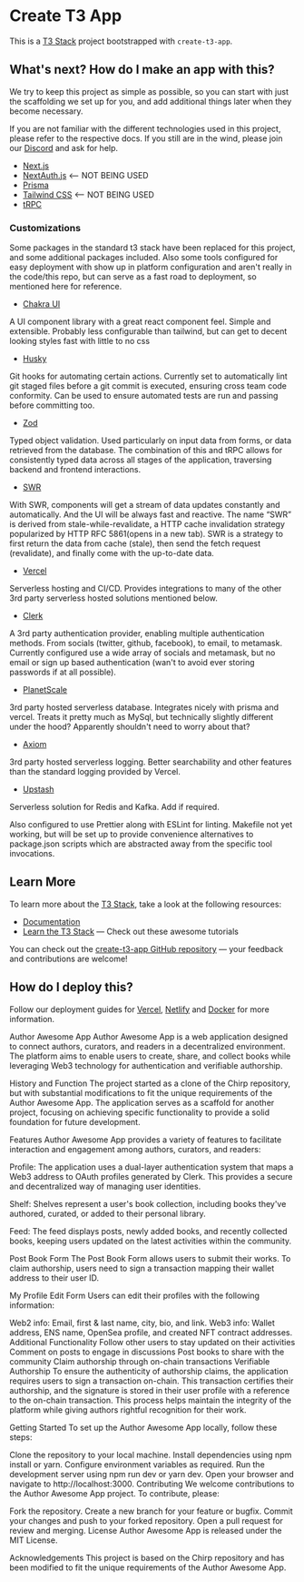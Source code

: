 # Create T3 App

This is a [T3 Stack](https://create.t3.gg/) project bootstrapped with `create-t3-app`.

## What's next? How do I make an app with this?

We try to keep this project as simple as possible, so you can start with just the scaffolding we set up for you, and add additional things later when they become necessary.

If you are not familiar with the different technologies used in this project, please refer to the respective docs. If you still are in the wind, please join our [Discord](https://t3.gg/discord) and ask for help.

- [Next.js](https://nextjs.org)
- [NextAuth.js](https://next-auth.js.org) <-- NOT BEING USED
- [Prisma](https://prisma.io)
- [Tailwind CSS](https://tailwindcss.com) <-- NOT BEING USED
- [tRPC](https://trpc.io)

### Customizations

Some packages in the standard t3 stack have been replaced for this project, and some additional packages included. Also some tools configured for easy deployment with show up in platform configuration and aren't really in the code/this repo, but can serve as a fast road to deployment, so mentioned here for reference.

- [Chakra UI](https://chakra-ui.com/)

A UI component library with a great react component feel. Simple and extensible. Probably less configurable than tailwind, but can get to decent looking styles fast with little to no css

- [Husky](https://typicode.github.io/husky/#/)

Git hooks for automating certain actions. Currently set to automatically lint git staged files before a git commit is executed, ensuring cross team code conformity. Can be used to ensure automated tests are run and passing before committing too.

- [Zod](https://zod.dev)

Typed object validation. Used particularly on input data from forms, or data retrieved from the database. The combination of this and tRPC allows for consistently typed data across all stages of the application, traversing backend and frontend interactions.

- [SWR](https://swr.vercel.app)

With SWR, components will get a stream of data updates constantly and automatically. And the UI will be always fast and reactive. The name “SWR” is derived from stale-while-revalidate, a HTTP cache invalidation strategy popularized by HTTP RFC 5861(opens in a new tab). SWR is a strategy to first return the data from cache (stale), then send the fetch request (revalidate), and finally come with the up-to-date data.

- [Vercel](https://vercel.com)

Serverless hosting and CI/CD. Provides integrations to many of the other 3rd party serverless hosted solutions mentioned below.

- [Clerk](https://clerk.dev)

A 3rd party authentication provider, enabling multiple authentication methods. From socials (twitter, github, facebook), to email, to metamask. Currently configured use a wide array of socials and metamask, but no email or sign up based authentication (wan't to avoid ever storing passwords if at all possible).

- [PlanetScale](https://planetscale.com/)

3rd party hosted serverless database. Integrates nicely with prisma and vercel. Treats it pretty much as MySql, but technically slightly different under the hood? Apparently shouldn't need to worry about that?

- [Axiom](https://axiom.co/)

3rd party hosted serverless logging. Better searchability and other features than the standard logging provided by Vercel.

- [Upstash](https://upstash.com/)

Serverless solution for Redis and Kafka. Add if required.

Also configured to use Prettier along with ESLint for linting. Makefile not yet working, but will be set up to provide convenience alternatives to package.json scripts which are abstracted away from the specific tool invocations.

## Learn More

To learn more about the [T3 Stack](https://create.t3.gg/), take a look at the following resources:

- [Documentation](https://create.t3.gg/)
- [Learn the T3 Stack](https://create.t3.gg/en/faq#what-learning-resources-are-currently-available) — Check out these awesome tutorials

You can check out the [create-t3-app GitHub repository](https://github.com/t3-oss/create-t3-app) — your feedback and contributions are welcome!

## How do I deploy this?

Follow our deployment guides for [Vercel](https://create.t3.gg/en/deployment/vercel), [Netlify](https://create.t3.gg/en/deployment/netlify) and [Docker](https://create.t3.gg/en/deployment/docker) for more information.

Author Awesome App
Author Awesome App is a web application designed to connect authors, curators, and readers in a decentralized environment. The platform aims to enable users to create, share, and collect books while leveraging Web3 technology for authentication and verifiable authorship.

History and Function
The project started as a clone of the Chirp repository, but with substantial modifications to fit the unique requirements of the Author Awesome App. The application serves as a scaffold for another project, focusing on achieving specific functionality to provide a solid foundation for future development.

Features
Author Awesome App provides a variety of features to facilitate interaction and engagement among authors, curators, and readers:

Profile: The application uses a dual-layer authentication system that maps a Web3 address to OAuth profiles generated by Clerk. This provides a secure and decentralized way of managing user identities.

Shelf: Shelves represent a user's book collection, including books they've authored, curated, or added to their personal library.

Feed: The feed displays posts, newly added books, and recently collected books, keeping users updated on the latest activities within the community.

Post Book Form
The Post Book Form allows users to submit their works. To claim authorship, users need to sign a transaction mapping their wallet address to their user ID.

My Profile Edit Form
Users can edit their profiles with the following information:

Web2 info: Email, first & last name, city, bio, and link.
Web3 info: Wallet address, ENS name, OpenSea profile, and created NFT contract addresses.
Additional Functionality
Follow other users to stay updated on their activities
Comment on posts to engage in discussions
Post books to share with the community
Claim authorship through on-chain transactions
Verifiable Authorship
To ensure the authenticity of authorship claims, the application requires users to sign a transaction on-chain. This transaction certifies their authorship, and the signature is stored in their user profile with a reference to the on-chain transaction. This process helps maintain the integrity of the platform while giving authors rightful recognition for their work.

Getting Started
To set up the Author Awesome App locally, follow these steps:

Clone the repository to your local machine.
Install dependencies using npm install or yarn.
Configure environment variables as required.
Run the development server using npm run dev or yarn dev.
Open your browser and navigate to http://localhost:3000.
Contributing
We welcome contributions to the Author Awesome App project. To contribute, please:

Fork the repository.
Create a new branch for your feature or bugfix.
Commit your changes and push to your forked repository.
Open a pull request for review and merging.
License
Author Awesome App is released under the MIT License.

Acknowledgements
This project is based on the Chirp repository and has been modified to fit the unique requirements of the Author Awesome App.
